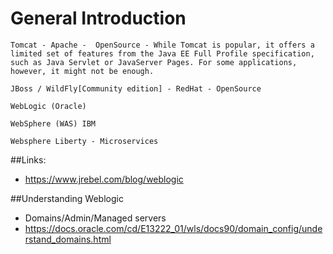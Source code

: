 # General Introduction

	Tomcat - Apache -  OpenSource - While Tomcat is popular, it offers a limited set of features from the Java EE Full Profile specification, such as Java Servlet or JavaServer Pages. For some applications, however, it might not be enough.

	JBoss / WildFly[Community edition] - RedHat - OpenSource

	WebLogic (Oracle)

	WebSphere (WAS) IBM

	Websphere Liberty - Microservices



##Links:
- https://www.jrebel.com/blog/weblogic


##Understanding Weblogic
- Domains/Admin/Managed servers
- https://docs.oracle.com/cd/E13222_01/wls/docs90/domain_config/understand_domains.html
